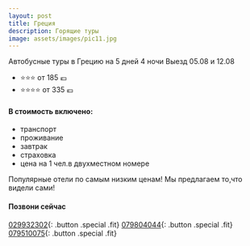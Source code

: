 ```yaml
---
layout: post
title: Греция
description: Горящие туры
image: assets/images/pic11.jpg
---
```


Автобусные туры в Грецию на 5 дней 4 ночи
Выезд 05.08 и 12.08
- :star::star::star: от 185 :euro:
- :star::star::star::star: от 335 :euro:

#### В стоимость включено:
- транспорт
- проживание
- завтрак
- страховка
- цена на 1 чел.в двухместном номере

Популярные отели по самым низким ценам!
Мы предлагаем то,что видели сами!

#### Позвони сейчас
[029932302](tel:+37329932302){: .button .special .fit}
[079804044](tel:+37379804044){: .button .special .fit}
[079510075](tel:+079510075){: .button .special .fit}
